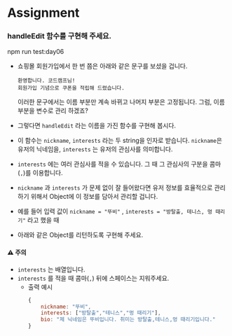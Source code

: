 # Assignment

### handleEdit 함수를 구현해 주세요.
npm run test:day06

- 쇼핑몰 회원가입에서 한 번 쯤은 아래와 같은 문구를 보셨을 겁니다.

    ```
    환영합니다. 코드캠프님!
    회원가입 기념으로 쿠폰을 적립해 드렸습니다.
    ```

    이러한 문구에서는 이름 부분만 계속 바뀌고 나머지 부분은 고정됩니다. 그럼, 이름 부분을 변수로 관리 하겠죠?

- 그렇다면 `handleEdit` 라는 이름을 가진 함수를 구현해 봅시다.
- 이 함수는 `nickname`, `interests` 라는 두 string을 인자로 받습니다. `nickname`은 유저의 닉네임을, `interests` 는 유저의 관심사를 의미합니다.
- `interests` 에는 여러 관심사를 적을 수 있습니다. 그 때 그 관심사의 구분을 콤마(`,`)를 이용합니다.
- `nickname` 과 `interests` 가 문제 없이 잘 들어왔다면 유저 정보를 효율적으로 관리하기 위해서 Object에 이 정보를 담아서 관리할 겁니다.
- 예를 들어 입력 값이 `nickname = "뚜비"` , `interests = "방탈출, 테니스, 멍 때리기"` 라고 했을 때
- 아래와 같은 Object를 리턴하도록 구현해 주세요.


####  ⚠️  **주의**

  - `interests` 는 배열입니다.
  - `interests` 를 적을 때 콤마(`,`) 뒤에 스페이스는 지워주세요.
    - 출력 예시 
      ```js
      {
          nickname: "뚜비",
          interests: ["방탈출","테니스","멍 때리기"],
          bio: "제 닉네임은 뚜비입니다. 취미는 방탈출,테니스,멍 때리기입니다."
      }
      ```